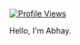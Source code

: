 
[![Profile Views](http://hits.dwyl.com/abhaykumartomer/abhaykumartomer.github.io.svg)](http://hits.dwyl.com/abhaykumartomer/abhaykumartomer.github.io)

Hello, I'm Abhay.

